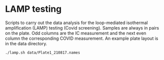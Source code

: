 # LAMP testing

Scripts to carry out the data analysis for the loop-mediated isothermal amplification (LAMP) testing (Covid screening). Samples are always in pairs on the plate. Odd columns are the IC measurement and the next even column the corresponding COVID measurement. An example plate layout is in the data directory.

`./lamp.sh data/Plate1_210817.names`
